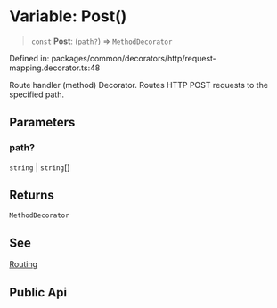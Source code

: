# Variable: Post()

> `const` **Post**: (`path?`) => `MethodDecorator`

Defined in: packages/common/decorators/http/request-mapping.decorator.ts:48

Route handler (method) Decorator. Routes HTTP POST requests to the specified path.

## Parameters

### path?

`string` | `string`[]

## Returns

`MethodDecorator`

## See

[Routing](https://docs.nestjs.com/controllers#routing)

## Public Api
